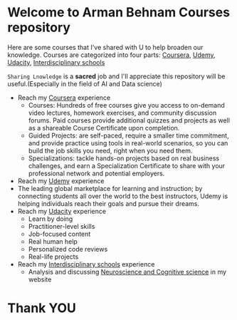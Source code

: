 # Welcome to Arman Behnam Courses repository

Here are some courses that I've shared with U to help broaden our knowledge.
Courses are categorized into four parts: [Coursera](https://www.coursera.org/learn/convolutional-neural-networks), [Udemy](https://www.udemy.com/), [Udacity](https://www.udacity.com/), [Interdisciplinary schools](https://github.com/ArmanBehnam/Courses/tree/master/Interdisciplinary%20schools%20-%20Neuroscience)

`Sharing Lnowledge` is a **sacred** job and I'll appreciate this repository will be useful.(Especially in the field of AI and Data science)


- Reach my [Coursera](https://github.com/ArmanBehnam/Courses/tree/master/Coursera) experience
  - Courses:  Hundreds of free courses give you access to on-demand video lectures, homework exercises, and community discussion forums. Paid courses provide additional quizzes and projects as well as a shareable Course Certificate upon completion.
  - Guided Projects: are self-paced, require a smaller time commitment, and provide practice using tools in real-world scenarios, so you can build the job skills you need, right when you need them.
  - Specializations: tackle hands-on projects based on real business challenges, and earn a Specialization Certificate to share with your professional network and potential employers.
- Reach my [Udemy](https://github.com/ArmanBehnam/Courses/tree/master/Udemy) experience
- The leading global marketplace for learning and instruction; by connecting students all over the world to the best instructors, Udemy is helping individuals reach their goals and pursue their dreams.
- Reach my [Udacity](https://github.com/ArmanBehnam/Courses/tree/master/Udacity) experience
  - Learn by doing
  - Practitioner-level skills
  - Job-focused content
  - Real human help
  - Personalized code reviews
  - Real-life projects
- Reach my [Interdisciplinary schools](https://github.com/ArmanBehnam/Courses/tree/master/Interdisciplinary%20schools%20-%20Neuroscience) experience
  - Analysis and discussing [Neuroscience and Cognitive science](http://www.armanbehnam.com/about-me/education/information/neuroscience/) in my website

# Thank YOU
